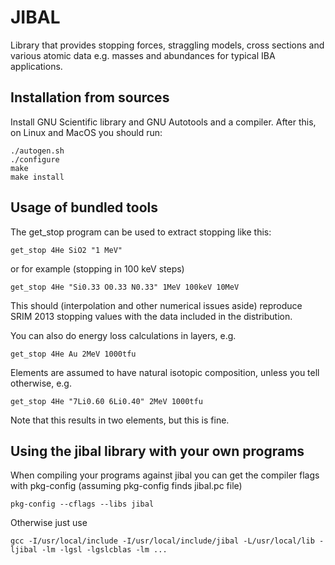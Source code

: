 # JIBAL

Library that provides stopping forces, straggling models, cross sections and various atomic data e.g. masses and abundances for typical IBA applications.

## Installation from sources

Install GNU Scientific library and GNU Autotools and a compiler. After this, on Linux and MacOS you should run:

~~~~
./autogen.sh
./configure
make
make install
~~~~

## Usage of bundled tools

The get\_stop program can be used to extract stopping like this:
~~~~
get_stop 4He SiO2 "1 MeV"
~~~~

or for example (stopping in 100 keV steps)
~~~~
get_stop 4He "Si0.33 O0.33 N0.33" 1MeV 100keV 10MeV
~~~~
This should (interpolation and other numerical issues aside) reproduce SRIM 2013 stopping values with the data included in the distribution.


You can also do energy loss calculations in layers, e.g.
~~~~
get_stop 4He Au 2MeV 1000tfu
~~~~

Elements are assumed to have natural isotopic composition, unless you tell otherwise, e.g.
~~~~
get_stop 4He "7Li0.60 6Li0.40" 2MeV 1000tfu
~~~~
Note that this results in two elements, but this is fine. 

## Using the jibal library with your own programs

When compiling your programs against jibal you can get the compiler flags with pkg-config (assuming pkg-config finds jibal.pc file)

~~~~
pkg-config --cflags --libs jibal
~~~~

Otherwise just use
~~~~
gcc -I/usr/local/include -I/usr/local/include/jibal -L/usr/local/lib -ljibal -lm -lgsl -lgslcblas -lm ...
~~~~
